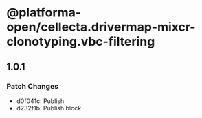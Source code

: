 # @platforma-open/cellecta.drivermap-mixcr-clonotyping.vbc-filtering

## 1.0.1

### Patch Changes

- d0f041c: Publish
- d232f1b: Publish block
